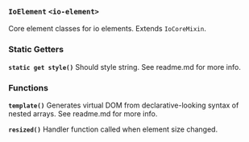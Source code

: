 ### `IoElement` `<io-element>` ###

Core element classes for io elements. Extends `IoCoreMixin`.

### Static Getters ###

**`static get style()`** Should style string. See readme.md for more info.

### Functions ###

**`template()`** Generates virtual DOM from declarative-looking syntax of nested arrays. See readme.md for more info.

**`resized()`** Handler function called when element size changed.
